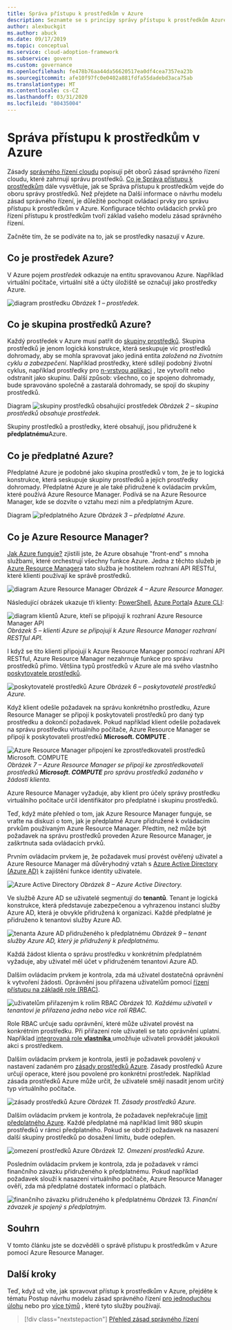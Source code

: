 ```yaml
---
title: Správa přístupu k prostředkům v Azure
description: Seznamte se s principy správy přístupu k prostředkům Azure, jako jsou Azure Resource Manager, předplatná, skupiny prostředků a prostředky.
author: alexbuckgit
ms.author: abuck
ms.date: 09/17/2019
ms.topic: conceptual
ms.service: cloud-adoption-framework
ms.subservice: govern
ms.custom: governance
ms.openlocfilehash: fe478b76aa44da56620517ea0df4cea7357ea23b
ms.sourcegitcommit: afe10f97fc0e0402a881fdfa55dadebd3aca75ab
ms.translationtype: MT
ms.contentlocale: cs-CZ
ms.lasthandoff: 03/31/2020
ms.locfileid: "80435004"
---
```

# <a name="resource-access-management-in-azure"></a>Správa přístupu k prostředkům v Azure

Zásady [správného řízení cloudu](../index.md) popisují pět oborů zásad správného řízení cloudu, které zahrnují správu prostředků. [Co je Správa přístupu k prostředkům](./index.md) dále vysvětluje, jak se Správa přístupu k prostředkům vejde do oboru správy prostředků. Než přejdete na Další informace o návrhu modelu zásad správného řízení, je důležité pochopit ovládací prvky pro správu přístupu k prostředkům v Azure. Konfigurace těchto ovládacích prvků pro řízení přístupu k prostředkům tvoří základ vašeho modelu zásad správného řízení.

Začněte tím, že se podíváte na to, jak se prostředky nasazují v Azure.

<!-- markdownlint-disable MD026 -->

## <a name="what-is-an-azure-resource"></a>Co je prostředek Azure?

V Azure pojem _prostředek_ odkazuje na entitu spravovanou Azure. Například virtuální počítače, virtuální sítě a účty úložiště se označují jako prostředky Azure.

![diagram prostředku](../../_images/govern/design/governance-1-9.png)
*Obrázek 1 – prostředek.*

## <a name="what-is-an-azure-resource-group"></a>Co je skupina prostředků Azure?

Každý prostředek v Azure musí patřit do [skupiny prostředků](https://docs.microsoft.com/azure/azure-resource-manager/resource-group-overview#resource-groups). Skupina prostředků je jenom logická konstrukce, která seskupuje víc prostředků dohromady, aby se mohla spravovat jako jediná entita _založená na životním cyklu a zabezpečení_. Například prostředky, které sdílejí podobný životní cyklus, například prostředky pro [n-vrstvou aplikaci](https://docs.microsoft.com/azure/architecture/guide/architecture-styles/n-tier) , lze vytvořit nebo odstranit jako skupinu. Další způsob: všechno, co je spojeno dohromady, bude spravováno společně a zastaralá dohromady, se spojí do skupiny prostředků.

Diagram ![skupiny prostředků obsahující prostředek](../../_images/govern/design/governance-1-10.png)
*Obrázek 2 – skupina prostředků obsahuje prostředek.*

Skupiny prostředků a prostředky, které obsahují, jsou přidružené k **předplatnému**Azure.

## <a name="what-is-an-azure-subscription"></a>Co je předplatné Azure?

Předplatné Azure je podobné jako skupina prostředků v tom, že je to logická konstrukce, která seskupuje skupiny prostředků a jejich prostředky dohromady. Předplatné Azure je ale také přidružené k ovládacím prvkům, které používá Azure Resource Manager. Podívá se na Azure Resource Manager, kde se dozvíte o vztahu mezi ním a předplatným Azure.

Diagram ![předplatného Azure](../../_images/govern/design/governance-1-11.png)
*Obrázek 3 – předplatné Azure.*

## <a name="what-is-azure-resource-manager"></a>Co je Azure Resource Manager?

[Jak Azure funguje?](../../getting-started/what-is-azure.md) zjistili jste, že Azure obsahuje "front-end" s mnoha službami, které orchestrují všechny funkce Azure. Jedna z těchto služeb je [Azure Resource Manager](https://docs.microsoft.com/azure/azure-resource-manager)a tato služba je hostitelem rozhraní API RESTful, které klienti používají ke správě prostředků.

![diagram Azure Resource Manager](../../_images/govern/design/governance-1-12.png)
*Obrázek 4 – Azure Resource Manager.*

Následující obrázek ukazuje tři klienty: [PowerShell](https://docs.microsoft.com/powershell/azure/overview), [Azure Portal](https://portal.azure.com)a [Azure CLI](https://docs.microsoft.com/cli/azure):

![diagram klientů Azure, kteří se připojují k rozhraní Azure Resource Manager API](../../_images/govern/design/governance-1-13.png)
*Obrázek 5 – klienti Azure se připojují k Azure Resource Manager rozhraní RESTful API.*

I když se tito klienti připojují k Azure Resource Manager pomocí rozhraní API RESTful, Azure Resource Manager nezahrnuje funkce pro správu prostředků přímo. Většina typů prostředků v Azure ale má svého vlastního [poskytovatele prostředků](https://docs.microsoft.com/azure/azure-resource-manager/resource-group-overview#terminology).

![poskytovatelé prostředků Azure](../../_images/govern/design/governance-1-14.png)
*Obrázek 6 – poskytovatelé prostředků Azure.*

Když klient odešle požadavek na správu konkrétního prostředku, Azure Resource Manager se připojí k poskytovateli prostředků pro daný typ prostředku a dokončí požadavek. Pokud například klient odešle požadavek na správu prostředku virtuálního počítače, Azure Resource Manager se připojí k poskytovateli prostředků **Microsoft. COMPUTE** .

![Azure Resource Manager připojení ke zprostředkovateli prostředků Microsoft. COMPUTE](../../_images/govern/design/governance-1-15.png)
*Obrázek 7 – Azure Resource Manager se připojí ke zprostředkovateli prostředků **Microsoft. COMPUTE** pro správu prostředků zadaného v žádosti klienta.*

Azure Resource Manager vyžaduje, aby klient pro účely správy prostředku virtuálního počítače určil identifikátor pro předplatné i skupinu prostředků.

Teď, když máte přehled o tom, jak Azure Resource Manager funguje, se vraťte na diskuzi o tom, jak je předplatné Azure přidružené k ovládacím prvkům používaným Azure Resource Manager. Předtím, než může být požadavek na správu prostředků proveden Azure Resource Manager, je zaškrtnuta sada ovládacích prvků.

Prvním ovládacím prvkem je, že požadavek musí provést ověřený uživatel a Azure Resource Manager má důvěryhodný vztah s [Azure Active Directory (Azure AD)](https://docs.microsoft.com/azure/active-directory) k zajištění funkce identity uživatele.

![Azure Active Directory](../../_images/govern/design/governance-1-16.png)
*Obrázek 8 – Azure Active Directory.*

Ve službě Azure AD se uživatelé segmentují do **tenantů**. Tenant je logická konstrukce, která představuje zabezpečenou a vyhrazenou instanci služby Azure AD, která je obvykle přidružená k organizaci. Každé předplatné je přidruženo k tenantovi služby Azure AD.

![tenanta Azure AD přidruženého k předplatnému](../../_images/govern/design/governance-1-17.png)
*Obrázek 9 – tenant služby Azure AD, který je přidružený k předplatnému.*

Každá žádost klienta o správu prostředku v konkrétním předplatném vyžaduje, aby uživatel měl účet v přidruženém tenantovi Azure AD.

Dalším ovládacím prvkem je kontrola, zda má uživatel dostatečná oprávnění k vytvoření žádosti. Oprávnění jsou přiřazena uživatelům pomocí [řízení přístupu na základě role (RBAC)](https://docs.microsoft.com/azure/role-based-access-control).

![uživatelům přiřazeným k rolím RBAC](../../_images/govern/design/governance-1-18.png)
*Obrázek 10. Každému uživateli v tenantovi je přiřazena jedna nebo více rolí RBAC.*

Role RBAC určuje sadu oprávnění, které může uživatel provést na konkrétním prostředku. Při přiřazení role uživateli se tato oprávnění uplatní. Například [integrovaná role **vlastníka** ](https://docs.microsoft.com/azure/role-based-access-control/built-in-roles#owner) umožňuje uživateli provádět jakoukoli akci s prostředkem.

Dalším ovládacím prvkem je kontrola, jestli je požadavek povolený v nastavení zadaném pro [zásady prostředků Azure](https://docs.microsoft.com/azure/governance/policy). Zásady prostředků Azure určují operace, které jsou povolené pro konkrétní prostředek. Například zásada prostředků Azure může určit, že uživatelé smějí nasadit jenom určitý typ virtuálního počítače.

![zásady prostředků Azure](../../_images/govern/design/governance-1-19.png)
*Obrázek 11. Zásady prostředků Azure.*

Dalším ovládacím prvkem je kontrola, že požadavek nepřekračuje [limit předplatného Azure](https://docs.microsoft.com/azure/azure-subscription-service-limits). Každé předplatné má například limit 980 skupin prostředků v rámci předplatného. Pokud se obdrží požadavek na nasazení další skupiny prostředků po dosažení limitu, bude odepřen.

![omezení prostředků Azure](../../_images/govern/design/governance-1-20.png)
*Obrázek 12. Omezení prostředků Azure.*

Posledním ovládacím prvkem je kontrola, zda je požadavek v rámci finančního závazku přidruženého k předplatnému. Pokud například požadavek slouží k nasazení virtuálního počítače, Azure Resource Manager ověří, zda má předplatné dostatek informací o platbách.

![finančního závazku přidruženého k předplatnému](../../_images/govern/design/governance-1-21.png)
*Obrázek 13. Finanční závazek je spojený s předplatným.*

## <a name="summary"></a>Souhrn

V tomto článku jste se dozvěděli o správě přístupu k prostředkům v Azure pomocí Azure Resource Manager.

## <a name="next-steps"></a>Další kroky

Teď, když už víte, jak spravovat přístup k prostředkům v Azure, přejděte k tématu Postup návrhu modelu zásad správného řízení [pro jednoduchou úlohu](./governance-simple-workload.md) nebo pro [více týmů](./governance-multiple-teams.md) , které tyto služby používají.

> [!div class="nextstepaction"]
> [Přehled zásad správného řízení](../index.md)
